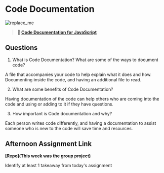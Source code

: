 # Code Documentation

![replace_me](https://codeworks.blob.core.windows.net/public/assets/img/illustrations/placeholder.svg)

> **📖 [Code Documentation for JavaScript](https://codeworksacademy.com/fs-student-guide/resources/wk7/02-JSDocs)**

## Questions

1. What is Code Documentation? What are some of the ways to document code?

A file that accompanies your code to help explain what it does and how. Documenting inside the code, and having an additional file to read.

2. What are some benefits of Code Documentation?

Having documentation of the code can help others who are coming into the code and using or adding to it if they have questions.

3. How important is Code documentation and why?

Each person writes code differently, and having a documentation to assist someone who is new to the code will save time and resources.

## Afternoon Assignment Link

**[Repo](This week was the group project)**

Identify at least 1 takeaway from today's assignment
